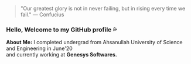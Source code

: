 > "Our greatest glory is not in never failing, but in rising every time we fail." ― Confucius

### Hello, Welcome to my GitHub profile :sweat_drops:

**About Me:** I completed undergrad from Ahsanullah University of Science and Engineering in June'20 <br>
and currently working at **Genesys Softwares.** 

<!--
**SakibSumon/SakibSumon** is a ✨ _special_ ✨ repository because its `README.md` (this file) appears on your GitHub profile.

Here are some ideas to get you started:

- 🔭 I’m currently working on ...
- 🌱 I’m currently learning ...
- 👯 I’m looking to collaborate on ...
- 🤔 I’m looking for help with ...
- 💬 Ask me about ...
- 📫 How to reach me: ...
- 😄 Pronouns: ...
- ⚡ Fun fact: ...
-->
